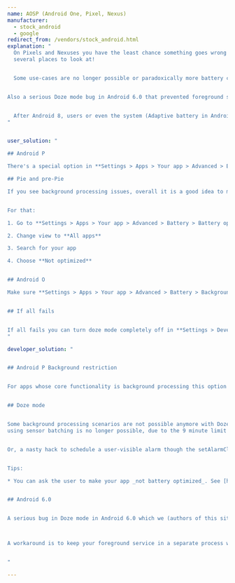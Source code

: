 ```yaml
---
name: AOSP (Android One, Pixel, Nexus)
manufacturer:
  - stock_android
  - google
redirect_from: /vendors/stock_android.html
explanation: "
  On Pixels and Nexuses you have the least chance something goes wrong with background processing, but still there are
  several places to look at!


  Some use-cases are no longer possible or paradoxically more battery consuming (e.g. gathering sensor data through sensor batching,see [Solution for developers](#dev-solution)) with the introduction of [Doze mode](https://developer.android.com/training/monitoring-device-state/doze-standby) in Android 6+ and you may need to opt the app out of battery optimizations to make it work properly.


Also a serious Doze mode bug in Android 6.0 that prevented foreground services from doing their intended job (see [Solution for devs](#dev-solution) for workaround), but luckily this was later fixed in 7.0.


  After Android 8, users or even the system (Adaptive battery in Android 9) can decide to prevent your app's background processes from working and you may need to check the Background restrictions (or limits) option in your phone settings.
"


user_solution: "

## Android P

There's a special option in **Settings > Apps > Your app > Advanced > Battery > Background restrictions**. If users accidentally enable this option, it will break their apps. And users do enable that option!

## Pie and pre-Pie

If you see background processing issues, overall it is a good idea to make your app _not battery optimized_ to ensure it gets the freedom it needs to perform in the background.


For that:

1. Go to **Settings > Apps > Your app > Advanced > Battery > Battery optimization**

2. Change view to **All apps**

3. Search for your app

4. Choose **Not optimized**


## Android O

Make sure **Settings > Apps > Your app > Advanced > Battery > Background limitations** is not enabled. If the app is not yet optimized for Oreo API level it will break their background processing.


## If all fails


If all fails you can turn doze mode completely off in **Settings > Developer options**. (If you don't know how to enable developer options, a web search-engine should help.)
"

developer_solution: "


## Android P Background restriction


For apps whose core functionality is background processing this option basically means 'Break the app core functionality' and this is not always obvious for users. You would be surprised how many support cases we look back on having spent hours debugging, only to find users enabled this. In our opinion this option is unnecessary or even evil. If users don't want the app to do its job, they can still force close or uninstall. Maybe this is a matter of naming as most users don't know what are background processes, but I guess whatever you do in terms of explanation it is so hard to understand (even for experienced users) what are all the consequences of this that there always will be people enabling it unintentionally.


## Doze mode


Some background processing scenarios are not possible anymore with Doze mode. For example low battery sensor logging
using sensor batching is no longer possible, due to the 9 minute limit on consecutive alarms. The only workaround is keeping a partial wake lock all the time, which means dramatically more battery is consumed for the same job.


Or, a nasty hack to schedule a user-visible alarm though the setAlarmClock() method which can trigger more often.


Tips:

* You can ask the user to make your app _not battery optimized_. See [https://developer.android.com/training/monitoring-device-state/doze-standby](https://developer.android.com/training/monitoring-device-state/doze-standby)


## Android 6.0


A serious bug in Doze mode in Android 6.0 which we (authors of this site) reported to Google (Dianne Hackborn) during the 6.0 BETA does not allow foreground services to keep a wake lock every time an activity or a broadcast receiver kicks in, see [https://plus.google.com/+AndroidDevelopers/posts/94jCkmG4jff](https://web.archive.org/web/20181030095832/https://plus.google.com/+AndroidDevelopers/posts/94jCkmG4jff) and search for Petr Nalevka and Dianne Hackborn.



A workaround is to keep your foreground service in a separate process without any other Android components (read Activities, Receivers, Services…) in that process. This workaround is needed for all Android 6.0 devices but not needed on later devices where this is already fixed.


"

---
```

